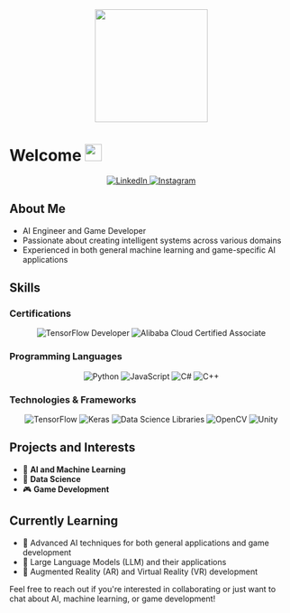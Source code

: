 <div align="center">
  <img height="200" src="https://avatars.githubusercontent.com/u/109959266?v=4" />
</div>

# Welcome <img src="https://raw.githubusercontent.com/iampavangandhi/iampavangandhi/master/gifs/Hi.gif" width="30px">

<div align="center">
  <a href="https://www.linkedin.com/in/oky-askal-7209a2253/" target="_blank">
    <img src="https://img.shields.io/badge/LinkedIn-0077B5?style=for-the-badge&logo=linkedin&logoColor=white" alt="LinkedIn" />
  </a>
  <a href="https://www.instagram.com/okyaskal/" target="_blank">
    <img src="https://img.shields.io/badge/Instagram-E4405F?style=for-the-badge&logo=instagram&logoColor=white" alt="Instagram" />
  </a>
</div>

## About Me
- AI Engineer and Game Developer
- Passionate about creating intelligent systems across various domains
- Experienced in both general machine learning and game-specific AI applications

## Skills

### Certifications
<div align="center">
  <img src="https://img.shields.io/badge/TensorFlow%20Developer-FF6F00?style=for-the-badge&logo=tensorflow&logoColor=white" alt="TensorFlow Developer" />
  <img src="https://img.shields.io/badge/Alibaba%20Cloud%20Certified%20Associate-FF6A00?style=for-the-badge&logo=alibabacloud&logoColor=white" alt="Alibaba Cloud Certified Associate" />
</div>

### Programming Languages
<div align="center">
  <img src="https://img.shields.io/badge/Python-3776AB?style=for-the-badge&logo=python&logoColor=white" alt="Python" />
  <img src="https://img.shields.io/badge/JavaScript-F7DF1E?style=for-the-badge&logo=javascript&logoColor=black" alt="JavaScript" />
  <img src="https://img.shields.io/badge/C%23-239120?style=for-the-badge&logo=c-sharp&logoColor=white" alt="C#" />
  <img src="https://img.shields.io/badge/C++-00599C?style=for-the-badge&logo=c%2B%2B&logoColor=white" alt="C++" />
</div>

### Technologies & Frameworks
<div align="center">
  <img src="https://img.shields.io/badge/TensorFlow-FF6F00?style=for-the-badge&logo=tensorflow&logoColor=white" alt="TensorFlow" />
  <img src="https://img.shields.io/badge/Keras-D00000?style=for-the-badge&logo=keras&logoColor=white" alt="Keras" />
  <img src="https://img.shields.io/badge/Data%20Science%20Libraries-013243?style=for-the-badge&logo=numpy&logoColor=white" alt="Data Science Libraries" />
  <img src="https://img.shields.io/badge/OpenCV-5C3EE8?style=for-the-badge&logo=opencv&logoColor=white" alt="OpenCV" />
  <img src="https://img.shields.io/badge/Unity-000000?style=for-the-badge&logo=unity&logoColor=white" alt="Unity" />
</div>

## Projects and Interests

- 🧠 **AI and Machine Learning**
- 🔬 **Data Science**
- 🎮 **Game Development**
 
## Currently Learning

- 🎯 Advanced AI techniques for both general applications and game development
- 🤖 Large Language Models (LLM) and their applications
- 🥽 Augmented Reality (AR) and Virtual Reality (VR) development

Feel free to reach out if you're interested in collaborating or just want to chat about AI, machine learning, or game development!
